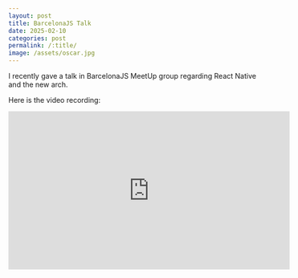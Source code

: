 ```yaml
---
layout: post
title: BarcelonaJS Talk
date: 2025-02-10
categories: post
permalink: /:title/
image: /assets/oscar.jpg
---
```


I recently gave a talk in BarcelonaJS MeetUp group regarding React Native and the new arch.

Here is the video recording:

<iframe width="560" height="315" src="https://www.youtube.com/embed/2SsmFFMsLCo?start=711" frameborder="0" allowfullscreen></iframe>
